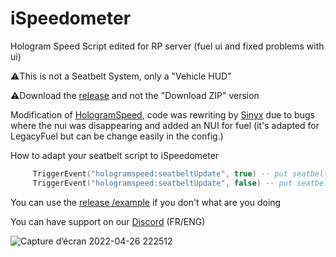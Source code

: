 # iSpeedometer
Hologram Speed Script edited for RP server (fuel ui and fixed problems with ui)

⚠️This is not a Seatbelt System, only a "Vehicle HUD"

⚠️Download the <a href="https://github.com/idev-co/iSpeedometer/releases/tag/main">release</a> and not the "Download ZIP" version

Modification of <a href="https://github.com/kasuganosoras/hologramspeed">HologramSpeed</a>, code was rewriting by <a href="https://github.com/s1nyx">Sinyx</a> due to
bugs where the nui was disappearing and added an NUI for fuel (it's adapted for LegacyFuel but can be change easily in the config.)

How to adapt your seatbelt script to iSpeedometer
```lua
     TriggerEvent("hologramspeed:seatbeltUpdate", true) -- put seatbelt to ON (in HUD)
     TriggerEvent("hologramspeed:seatbeltUpdate", false) -- put seatbelt to OFF (in HUD)
```
You can use the <a href ="https://github.com/idev-co/iSpeedometer/releases/tag/seatbelt">release /example</a> if you don't what are you doing

You can have support on our <a href="https://discord.gg/8ecXhFXqR4">Discord</a> (FR/ENG)


![Capture d’écran 2022-04-26 222512](https://user-images.githubusercontent.com/40030799/165386454-b5a423b9-eaa4-44de-a692-dc3ae52db71d.png)
